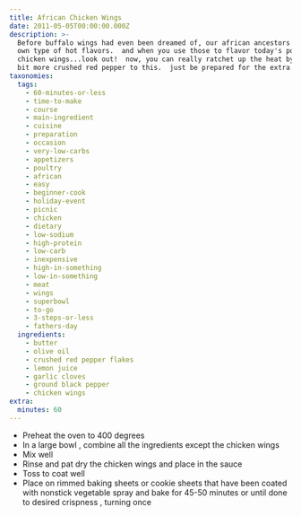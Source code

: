 ```yaml
---
title: African Chicken Wings
date: 2011-05-05T00:00:00.000Z
description: >-
  Before buffalo wings had even been dreamed of, our african ancestors had their
  own type of hot flavors.  and when you use those to flavor today's popular
  chicken wings...look out!  now, you can really ratchet up the heat by adding a
  bit more crushed red pepper to this.  just be prepared for the extra zing.
taxonomies:
  tags:
    - 60-minutes-or-less
    - time-to-make
    - course
    - main-ingredient
    - cuisine
    - preparation
    - occasion
    - very-low-carbs
    - appetizers
    - poultry
    - african
    - easy
    - beginner-cook
    - holiday-event
    - picnic
    - chicken
    - dietary
    - low-sodium
    - high-protein
    - low-carb
    - inexpensive
    - high-in-something
    - low-in-something
    - meat
    - wings
    - superbowl
    - to-go
    - 3-steps-or-less
    - fathers-day
  ingredients:
    - butter
    - olive oil
    - crushed red pepper flakes
    - lemon juice
    - garlic cloves
    - ground black pepper
    - chicken wings
extra:
  minutes: 60
---
```

 - Preheat the oven to 400 degrees
 - In a large bowl , combine all the ingredients except the chicken wings
 - Mix well
 - Rinse and pat dry the chicken wings and place in the sauce
 - Toss to coat well
 - Place on rimmed baking sheets or cookie sheets that have been coated with nonstick vegetable spray and bake for 45-50 minutes or until done to desired crispness , turning once
